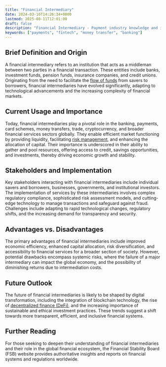 ```yaml
---
title: "Financial Intermediary"
date: 2024-03-16T14:26:34+0000
lastmod: 2025-08-11T12:01:00
draft: false
description: "Financial Intermediary - Payment industry knowledge and insights"
keywords: ["payments", "fintech", "money transfer", "banking"]
---
```


## Brief Definition and Origin

A financial intermediary refers to an institution that acts as a middleman between two parties in a financial transaction. These entities include banks, investment funds, pension funds, insurance companies, and credit unions. Originating from the need to facilitate the [flow of funds](https://faisalkhan.com/learn/explainers/flow-of-funds-fof/) from savers to borrowers, financial intermediaries have evolved significantly, adapting to technological advancements and the increasing complexity of financial markets.

## Current Usage and Importance

Today, financial intermediaries play a pivotal role in the banking, payments, card schemes, money transfers, trade, cryptocurrency, and broader financial services sectors globally. They enable efficient market functioning by providing liquidity, facilitating [risk management](https://faisalkhanllc.xyz/resources/payments-wiki/r/risk-reduction/), and enhancing the allocation of capital. Their importance is underscored in their ability to gather and pool resources, offering access to credit, savings opportunities, and investments, thereby driving economic growth and stability.

## Stakeholders and Implementation

Key stakeholders interacting with financial intermediaries include individual savers and borrowers, businesses, governments, and institutional investors. The implementation of services by these intermediaries involves complex regulatory compliance, sophisticated risk assessment models, and cutting-edge technology to manage transactions and safeguard against fraud. Challenges include adapting to rapid technological changes, regulatory shifts, and the increasing demand for transparency and security.

## Advantages vs. Disadvantages

The primary advantages of financial intermediaries include improved economic efficiency, enhanced capital allocation, risk diversification, and accessibility to financial services for a broader section of society. However, potential drawbacks encompass systemic risks, where the failure of a major intermediary can impact the global economy, and the possibility of diminishing returns due to intermediation costs.

## Future Outlook

The future of financial intermediaries is likely to be shaped by digital transformation, including the integration of blockchain technology, the rise of [decentralized finance (DeFi)](https://faisalkhan.com/learn/explainers/defi-decentralized-finance/), and the increasing importance of sustainable and ethical investment practices. These trends suggest a shift towards more transparent, efficient, and inclusive financial systems.

## Further Reading

For those seeking to deepen their understanding of financial intermediaries and their role in the global financial ecosystem, the Financial Stability Board (FSB) website provides authoritative insights and reports on financial systems and regulations worldwide.